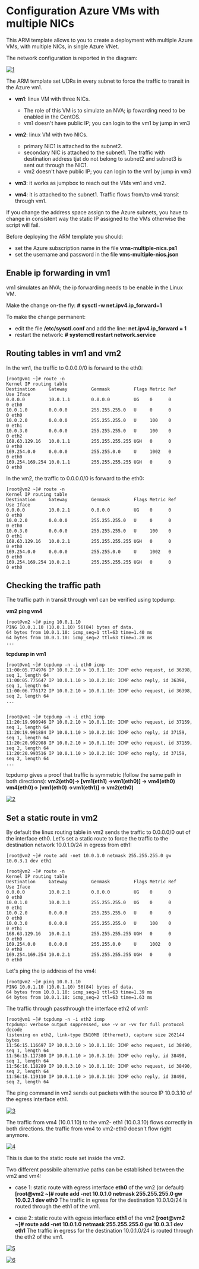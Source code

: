 <properties
pageTitle= '101 ARM template to deploy multiple VMs with multiple NICs'
description= "simple ARM template to deploy multiple VMs with multiple NICs"
documentationcenter: na
services=""
documentationCenter="na"
authors="fabferri"
manager=""
editor=""/>

<tags
   ms.service="configuration-Example-Azure"
   ms.devlang="na"
   ms.topic="article"
   ms.tgt_pltfrm="na"
   ms.workload="na"
   ms.date="17/07/2018"
   ms.author="fabferri" />

# Configuration Azure VMs with multiple NICs
This ARM template allows to you to create a deployment with multiple Azure VMs, with multiple NICs, in single Azure VNet.

The network configuration is reported in the diagram:

[![1]][1]

The ARM template set UDRs in every subnet to force the traffic to transit in the Azure vm1.

* **vm1**: linux VM with three NICs.
   * The role of this VM is to simulate an NVA; ip fowarding need to be enabled in the CentOS.
   * vm1 doesn't have public IP; you can login to the vm1 by jump in vm3

* **vm2**: linux VM with two NICs.
   * primary NIC1 is attached to the subnet2.
   * secondary NIC is attached to the subnet1. The traffic with destination address tjat do not belong to subnet2 and subnet3 is sent out through the NIC1.
   * vm2 doesn't have public IP; you can login to the vm1 by jump in vm3

* **vm3**: it works as jumpbox to reach out the VMs vm1 and vm2.

* **vm4**: it is attached to the subnet1. Traffic flows from/to vm4 transit through vm1.

If you change the address space assign to the Azure subnets, you have to change in consistent way the static IP assigned to the VMs otherwise the script will fail.

Before deploying the ARM template you should:
* set the Azure subscription name in the file **vms-multiple-nics.ps1**
* set the username and password in the file **vms-multiple-nics.json**


## Enable ip forwarding in vm1
vm1 simulates an NVA; the ip forwarding needs to be enable in the Linux VM.

Make the change on-the fly: **# sysctl -w net.ipv4.ip_forward=1**

To make the change permanent:
* edit the file **/etc/sysctl.conf** and add the line: **net.ipv4.ip_forward = 1**
* restart the network: **# systemctl restart network.service**


## Routing tables in vm1 and vm2
In the vm1, the traffic to 0.0.0.0/0 is forward to the eth0:

    [root@vm1 ~]# route -n
    Kernel IP routing table
    Destination     Gateway         Genmask         Flags Metric Ref    Use Iface
    0.0.0.0         10.0.1.1        0.0.0.0         UG    0      0        0 eth0
    10.0.1.0        0.0.0.0         255.255.255.0   U     0      0        0 eth0
    10.0.2.0        0.0.0.0         255.255.255.0   U     100    0        0 eth1
    10.0.3.0        0.0.0.0         255.255.255.0   U     100    0        0 eth2
    168.63.129.16   10.0.1.1        255.255.255.255 UGH   0      0        0 eth0
    169.254.0.0     0.0.0.0         255.255.0.0     U     1002   0        0 eth0
    169.254.169.254 10.0.1.1        255.255.255.255 UGH   0      0        0 eth0


In the vm2, the traffic to 0.0.0.0/0 is forward to the eth0:

    [root@vm2 ~]# route -n
    Kernel IP routing table
    Destination     Gateway         Genmask         Flags Metric Ref    Use Iface
    0.0.0.0         10.0.2.1        0.0.0.0         UG    0      0        0 eth0
    10.0.2.0        0.0.0.0         255.255.255.0   U     0      0        0 eth0
    10.0.3.0        0.0.0.0         255.255.255.0   U     100    0        0 eth1
    168.63.129.16   10.0.2.1        255.255.255.255 UGH   0      0        0 eth0
    169.254.0.0     0.0.0.0         255.255.0.0     U     1002   0        0 eth0
    169.254.169.254 10.0.2.1        255.255.255.255 UGH   0      0        0 eth0


## Checking the traffic path
The traffic path in transit through vm1 can be verified using tcpdump:

**vm2 ping vm4**

    [root@vm2 ~]# ping 10.0.1.10
    PING 10.0.1.10 (10.0.1.10) 56(84) bytes of data.
    64 bytes from 10.0.1.10: icmp_seq=1 ttl=63 time=1.40 ms
    64 bytes from 10.0.1.10: icmp_seq=2 ttl=63 time=1.28 ms
    ...


**tcpdump in vm1**

    [root@vm1 ~]# tcpdump -n -i eth0 icmp
    11:00:05.774976 IP 10.0.2.10 > 10.0.1.10: ICMP echo request, id 36398, seq 1, length 64
    11:00:05.775647 IP 10.0.1.10 > 10.0.2.10: ICMP echo reply, id 36398, seq 1, length 64
    11:00:06.776172 IP 10.0.2.10 > 10.0.1.10: ICMP echo request, id 36398, seq 2, length 64
    ...


    [root@vm1 ~]# tcpdump -n -i eth1 icmp
    11:20:19.990946 IP 10.0.2.10 > 10.0.1.10: ICMP echo request, id 37159, seq 1, length 64
    11:20:19.991884 IP 10.0.1.10 > 10.0.2.10: ICMP echo reply, id 37159, seq 1, length 64
    11:20:20.992908 IP 10.0.2.10 > 10.0.1.10: ICMP echo request, id 37159, seq 2, length 64
    11:20:20.993516 IP 10.0.1.10 > 10.0.2.10: ICMP echo reply, id 37159, seq 2, length 64
    ...

tcpdump gives a proof that traffic is symmetric (follow the same path in both directions):
**vm2(eth0)-> [vm1(eth1) ->vm1(eth0)] -> vm4(eth0)**
**vm4(eth0)-> [vm1(eth0) ->vm1(eth1)] -> vm2(eth0)**


[![2]][2]


## Set a static route in vm2
By default the linux routing table in vm2 sends the traffic to 0.0.0.0/0 out of the interface eth0.
Let's set a static route to force the traffic to the destination network 10.0.1.0/24 in egress from eth1:

    [root@vm2 ~]# route add -net 10.0.1.0 netmask 255.255.255.0 gw 10.0.3.1 dev eth1

    [root@vm2 ~]# route -n
    Kernel IP routing table
    Destination     Gateway         Genmask         Flags Metric Ref    Use Iface
    0.0.0.0         10.0.2.1        0.0.0.0         UG    0      0        0 eth0
    10.0.1.0        10.0.3.1        255.255.255.0   UG    0      0        0 eth1
    10.0.2.0        0.0.0.0         255.255.255.0   U     0      0        0 eth0
    10.0.3.0        0.0.0.0         255.255.255.0   U     100    0        0 eth1
    168.63.129.16   10.0.2.1        255.255.255.255 UGH   0      0        0 eth0
    169.254.0.0     0.0.0.0         255.255.0.0     U     1002   0        0 eth0
    169.254.169.254 10.0.2.1        255.255.255.255 UGH   0      0        0 eth0

Let's ping the ip address of the vm4:

    [root@vm2 ~]# ping 10.0.1.10
    PING 10.0.1.10 (10.0.1.10) 56(84) bytes of data.
    64 bytes from 10.0.1.10: icmp_seq=1 ttl=63 time=1.39 ms
    64 bytes from 10.0.1.10: icmp_seq=2 ttl=63 time=1.63 ms


The traffic through passthrough the interface eth2 of vm1:

    [root@vm1 ~]# tcpdump -n -i eth2 icmp
    tcpdump: verbose output suppressed, use -v or -vv for full protocol decode
    listening on eth2, link-type EN10MB (Ethernet), capture size 262144 bytes
    11:56:15.116697 IP 10.0.3.10 > 10.0.1.10: ICMP echo request, id 38490, seq 1, length 64
    11:56:15.117380 IP 10.0.1.10 > 10.0.3.10: ICMP echo reply, id 38490, seq 1, length 64
    11:56:16.118289 IP 10.0.3.10 > 10.0.1.10: ICMP echo request, id 38490, seq 2, length 64
    11:56:16.119110 IP 10.0.1.10 > 10.0.3.10: ICMP echo reply, id 38490, seq 2, length 64


The ping command in vm2 sends out packets with the source IP 10.0.3.10 of the egress interface eth1.

[![3]][3]

The traffic from vm4 (10.0.1.10) to the vm2- eth1 (10.0.3.10) flows correctly in both directions.
the traffic from vm4 to vm2-eth0 doesn't flow right anymore.

[![4]][4]

This is due to the static route set inside the vm2.

Two different possibile alternative paths can be established between the vm2 and vm4:

* case 1: static route with egress interface **eth0** of the vm2 (or default)
	**[root@vm2 ~]# route add -net 10.0.1.0 netmask 255.255.255.0 gw 10.0.2.1 dev eth0**
    The traffic in egress for the destination 10.0.1.0/24 is routed through the eth1 of the vm1.


* case 2: static route with egress interface **eth1** of the vm2
	**[root@vm2 ~]# route add -net 10.0.1.0 netmask 255.255.255.0 gw 10.0.3.1 dev eth1**
    The traffic in egress for the destination 10.0.1.0/24 is routed through the eth2 of the vm1.

[![5]][5]

[![6]][6]

<!--Image References-->

[1]: ./media/network-diagram.png "network diagram"
[2]: ./media/flow1.png "traffic flows"
[3]: ./media/flow2.png "traffic flows"
[4]: ./media/flow3.png "traffic flows"
[5]: ./media/flow4.png "traffic flows"
[6]: ./media/flow5.png "traffic flows"

<!--Link References-->

